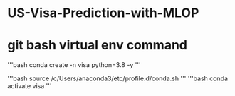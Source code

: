# US-Visa-Prediction-with-MLOP

# git bash virtual env command
 
 '''bash
 conda create -n visa python=3.8 -y
 '''

 '''bash
 source /c/Users/anaconda3/etc/profile.d/conda.sh
 '''
 '''bash
 conda activate visa
 '''
